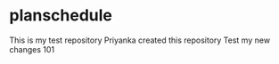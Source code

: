 # planschedule

This is my test repository
Priyanka created this repository
Test
my new changes
101
